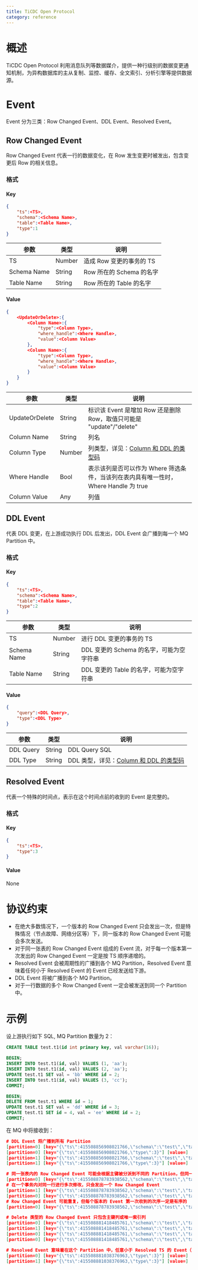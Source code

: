 ```yaml
---
title: TiCDC Open Protocol
category: reference
---
```


# 概述

TiCDC Open Protocol 利用消息队列等数据媒介，提供一种行级别的数据变更通知机制，为异构数据库的主从复制、监控、缓存、全文索引、分析引擎等提供数据源。

# Event

Event 分为三类：Row Changed Event、DDL Event、Resolved Event。

## Row Changed Event

Row Changed Event 代表一行的数据变化，在 Row 发生变更时被发出，包含变更后 Row 的相关信息。

### 格式

#### Key

```json
{
    "ts":<TS>,
    "schema":<Schema Name>,
    "table":<Table Name>,
    "type":1
}
```

| 参数         | 类型   | 说明                    |
| ----------- | ------ | ---------------------- |
| TS          | Number | 造成 Row 变更的事务的 TS  |
| Schema Name | String | Row 所在的 Schema 的名字 |
| Table Name  | String | Row 所在的 Table 的名字  |

#### Value

```json
{
    <UpdateOrDelete>:{
        <Column Name>:{
            "type":<Column Type>,
            "where_handle":<Where Handle>,
            "value":<Column Value>
        },
        <Column Name>:{
            "type":<Column Type>,
            "where_handle":<Where Handle>,
            "value":<Column Value>
        }
    }
}
```


| 参数         | 类型   | 说明                    |
| ----------- | ------ | ---------------------- |
| UpdateOrDelete | String | 标识该 Event 是增加 Row 还是删除 Row，取值只可能是 "update"/"delete" |
| Column Name    | String | 列名   |
| Column Type    | Number | 列类型，详见：[Column 和 DDL 的类型码](/reference/tools/ticdc/column-ddl-type.md) |
| Where Handle   | Bool   | 表示该列是否可以作为 Where 筛选条件，当该列在表内具有唯一性时，Where Handle 为 true |
| Column Value   | Any    | 列值   |

## DDL Event

代表 DDL 变更，在上游成功执行 DDL 后发出，DDL Event 会广播到每一个 MQ Partition 中。

### 格式

#### Key

```json
{
    "ts":<TS>,
    "schema":<Schema Name>,
    "table":<Table Name>,
    "type":2
}
```

| 参数         | 类型   | 说明                                 |
| ----------- | ------ | ----------------------------------- |
| TS          | Number | 进行 DDL 变更的事务的 TS               |
| Schema Name | String | DDL 变更的 Schema 的名字，可能为空字符串 |
| Table Name  | String | DDL 变更的 Table 的名字，可能为空字符串  |

#### Value

```json
{
    "query":<DDL Query>,
    "type":<DDL Type>
}
```

| 参数       | 类型   | 说明           |
| --------- | ------ | ------------- |
| DDL Query | String | DDL Query SQL |
| DDL Type  | String | DDL 类型，详见：[Column 和 DDL 的类型码](/reference/tools/ticdc/column-ddl-type.md)       |

## Resolved Event

代表一个特殊的时间点，表示在这个时间点前的收到的 Event 是完整的。

### 格式

#### Key

```json
{
    "ts":<TS>,
    "type":3
}
```

#### Value

None

# 协议约束

* 在绝大多数情况下，一个版本的 Row Changed Event 只会发出一次，但是特殊情况（节点故障、网络分区等）下，同一版本的 Row Changed Event 可能会多次发送。
* 对于同一张表的 Row Changed Event 组成的 Event 流，对于每一个版本第一次发出的 Row Changed Event 一定是按 TS 顺序递增的。
* Resolved Event 会被周期性的广播到各个 MQ Partition，Resolved Event 意味着任何小于 Resolved Event 的 Event 已经发送给下游。
* DDL Event 将被广播到各个 MQ Partition。
* 对于一行数据的多个 Row Changed Event 一定会被发送到同一个 Partition 中。

# 示例

设上游执行如下 SQL, MQ Partition 数量为 2：
```SQL
CREATE TABLE test.t1(id int primary key, val varchar(16));

BEGIN;
INSERT INTO test.t1(id, val) VALUES (1, 'aa');
INSERT INTO test.t1(id, val) VALUES (2, 'aa');
UPDATE test.t1 SET val = 'bb' WHERE id = 2;
INSERT INTO test.t1(id, val) VALUES (3, 'cc');
COMMIT;

BEGIN;
DELETE FROM test.t1 WHERE id = 1;
UPDATE test.t1 SET val = 'dd' WHERE id = 3;
UPDATE test.t1 SET id = 4, val = 'ee' WHERE id = 2;
COMMIT;
```

在 MQ 中将接收到：

```json
# DDL Event 将广播到所有 Partition
[partition=0] [key="{\"ts\":415508856908021766,\"schema\":\"test\",\"table\":\"t1\",\"type\":2}"] [value="{\"query\":\"CREATE TABLE test.t1(id int primary key, val varchar(16))\",\"type\":3}"]
[partition=0] [key="{\"ts\":415508856908021766,\"type\":3}"] [value=]
[partition=1] [key="{\"ts\":415508856908021766,\"schema\":\"test\",\"table\":\"t1\",\"type\":2}"] [value="{\"query\":\"CREATE TABLE test.t1(id int primary key, val varchar(16))\",\"type\":3}"]
[partition=1] [key="{\"ts\":415508856908021766,\"type\":3}"] [value=]

# 同一张表内的 Row Changed Event 可能会根据主键被分派到不同的 Partition，但同一行的变更一定会分派到同一个 Partition，方便下游并发处理。
[partition=0] [key="{\"ts\":415508878783938562,\"schema\":\"test\",\"table\":\"t1\",\"type\":1}"] [value="{\"update\":{\"id\":{\"type\":3,\"where_handle\":true,\"value\":1},\"val\":{\"type\":15,\"where_handle\":false,\"value\":\"YWE=\"}}}"]
# 在一个事务内对同一行进行多次修改，只会发出一个 Row Changed Event
[partition=1] [key="{\"ts\":415508878783938562,\"schema\":\"test\",\"table\":\"t1\",\"type\":1}"] [value="{\"update\":{\"id\":{\"type\":3,\"where_handle\":true,\"value\":2},\"val\":{\"type\":15,\"where_handle\":false,\"value\":\"YmI=\"}}}"]
[partition=0] [key="{\"ts\":415508878783938562,\"schema\":\"test\",\"table\":\"t1\",\"type\":1}"] [value="{\"update\":{\"id\":{\"type\":3,\"where_handle\":true,\"value\":3},\"val\":{\"type\":15,\"where_handle\":false,\"value\":\"Y2M=\"}}}"]
# Row Changed Event 可能重复，但每个版本的 Event 第一次收到的次序一定是有序的
[partition=0] [key="{\"ts\":415508878783938562,\"schema\":\"test\",\"table\":\"t1\",\"type\":1}"] [value="{\"update\":{\"id\":{\"type\":3,\"where_handle\":true,\"value\":3},\"val\":{\"type\":15,\"where_handle\":false,\"value\":\"Y2M=\"}}}"]

# Delete 类型的 Row Changed Event 只包含主键列或唯一索引列
[partition=0] [key="{\"ts\":415508881418485761,\"schema\":\"test\",\"table\":\"t1\",\"type\":1}"] [value="{\"delete\":{\"id\":{\"type\":3,\"where_handle\":true,\"value\":1}}}"]
[partition=1] [key="{\"ts\":415508881418485761,\"schema\":\"test\",\"table\":\"t1\",\"type\":1}"] [value="{\"delete\":{\"id\":{\"type\":3,\"where_handle\":true,\"value\":2}}}"]
[partition=0] [key="{\"ts\":415508881418485761,\"schema\":\"test\",\"table\":\"t1\",\"type\":1}"] [value="{\"update\":{\"id\":{\"type\":3,\"where_handle\":true,\"value\":3},\"val\":{\"type\":15,\"where_handle\":false,\"value\":\"ZGQ=\"}}}"]
[partition=0] [key="{\"ts\":415508881418485761,\"schema\":\"test\",\"table\":\"t1\",\"type\":1}"] [value="{\"update\":{\"id\":{\"type\":3,\"where_handle\":true,\"value\":4},\"val\":{\"type\":15,\"where_handle\":false,\"value\":\"ZWU=\"}}}"]

# Resolved Event 意味着在这个 Partition 中，任意小于 Resolved TS 的 Event（包括 Row Changed Event 和 DDL Event） 已经发送完毕。
[partition=0] [key="{\"ts\":415508881038376963,\"type\":3}"] [value=]
[partition=1] [key="{\"ts\":415508881038376963,\"type\":3}"] [value=]
```